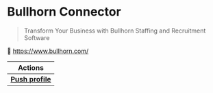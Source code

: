 
# Bullhorn Connector

> Transform Your Business with Bullhorn Staffing and Recruitment Software


🔗 https://www.bullhorn.com/

| Actions |
| ------- |
| [**Push profile**](docs/push_profile.md) |
